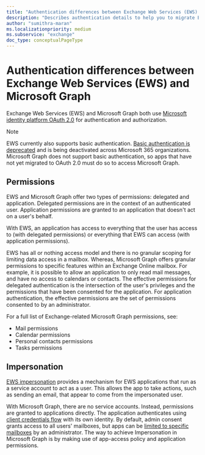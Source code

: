 ```yaml
---
title: "Authentication differences between Exchange Web Services (EWS) and Microsoft Graph"
description: "Describes authentication details to help you to migrate Exchange Web Services (EWS) apps to Microsoft Graph."
author: "sumithra-maran"
ms.localizationpriority: medium
ms.subservice: "exchange"
doc_type: conceptualPageType
---
```


# Authentication differences between Exchange Web Services (EWS) and Microsoft Graph

Exchange Web Services (EWS) and Microsoft Graph both use [Microsoft identity platform OAuth 2.0](/azure/active-directory/develop/active-directory-v2-protocols) for authentication and authorization.

> [!NOTE]
> EWS currently also supports basic authentication. [Basic authentication is deprecated](/lifecycle/announcements/exchange-online-basic-auth-deprecated) and is being deactivated across Microsoft 365 organizations. Microsoft Graph does not support basic authentication, so apps that have not yet migrated to OAuth 2.0 must do so to access Microsoft Graph.

## Permissions

EWS and Microsoft Graph offer two types of permissions: delegated and application. Delegated permissions are in the context of an authenticated user. Application permissions are granted to an application that doesn't act on a user's behalf.

With EWS, an application has access to everything that the user has access to (with delegated permissions) or everything that EWS can access (with application permissions). 

EWS has all or nothing access model and there is no granular scoping for limiting data access in a mailbox. Whereas, Microsoft Graph offers granular permissions to specific features within an Exchange Online mailbox. For example, it is possible to allow an application to only read mail messages, and have no access to calendars or contacts. The effective permissions for delegated authentication is the intersection of the user's privileges and the permissions that have been consented for the application. For application authentication, the effective permissions are the set of permissions consented to by an administrator.

For a full list of Exchange-related Microsoft Graph permissions, see:

- Mail permissions
- Calendar permissions
- Personal contacts permissions
- Tasks permissions

## Impersonation

[EWS impersonation](/exchange/client-developer/exchange-web-services/impersonation-and-ews-in-exchange) provides a mechanism for EWS applications that run as a service account to act as a user. This allows the app to take actions, such as sending an email, that appear to come from the impersonated user.

With Microsoft Graph, there are no service accounts. Instead, permissions are granted to applications directly. The application authenticates using [client credentials flow](auth-v2-service.md) with its own identity. By default, admin consent grants access to all users' mailboxes, but apps can be [limited to specific mailboxes](auth-limit-mailbox-access.md) by an administrator. The way to achieve Impersonation in Microsoft Graph is by making use of app-access policy and application permissions.
